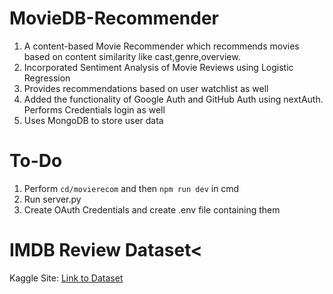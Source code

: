 # MovieDB-Recommender
1) A content-based Movie Recommender which recommends movies based on content similarity like cast,genre,overview.
2) Incorporated Sentiment Analysis of Movie Reviews using Logistic Regression
3) Provides recommendations based on user watchlist as well
4) Added the functionality of Google Auth and GitHub Auth using nextAuth. Performs Credentials login as well
5) Uses MongoDB to store user data

# To-Do
1) Perform <code>cd/movierecom</code> and then <code>npm run dev</code> in cmd
2) Run server.py
3) Create OAuth Credentials and create .env file containing them


# IMDB Review Dataset<
Kaggle Site: <a href='https://www.kaggle.com/datasets/lakshmi25npathi/imdb-dataset-of-50k-movie-reviews'>Link to Dataset</a>
